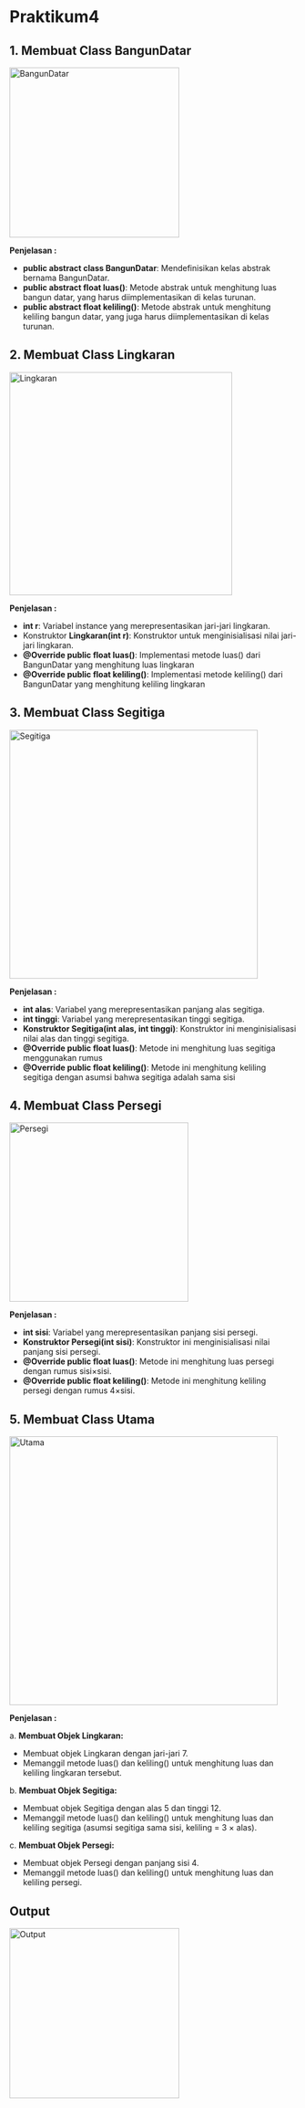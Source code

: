 # Praktikum4
## 1. Membuat Class BangunDatar
<img width="298" alt="BangunDatar" src="https://github.com/user-attachments/assets/17677e10-6775-4793-856f-96d0f2bdddf9">

**Penjelasan :**

- **public abstract class BangunDatar**: Mendefinisikan kelas abstrak bernama BangunDatar.
- **public abstract float luas()**: Metode abstrak untuk menghitung luas bangun datar, yang harus diimplementasikan di kelas turunan.
- **public abstract float keliling()**: Metode abstrak untuk menghitung keliling bangun datar, yang juga harus diimplementasikan di kelas turunan.

## 2. Membuat Class Lingkaran
<img width="391" alt="Lingkaran" src="https://github.com/user-attachments/assets/cb873328-c2c9-46e1-afc7-b5c8ab3375d7">

**Penjelasan :**

- **int r**: Variabel instance yang merepresentasikan jari-jari lingkaran.
- Konstruktor **Lingkaran(int r)**: Konstruktor untuk menginisialisasi nilai jari-jari lingkaran.
- **@Override public float luas()**: Implementasi metode luas() dari BangunDatar yang menghitung luas lingkaran
- **@Override public float keliling()**: Implementasi metode keliling() dari BangunDatar yang menghitung keliling lingkaran

## 3. Membuat Class Segitiga
<img width="436" alt="Segitiga" src="https://github.com/user-attachments/assets/89b1b866-5cf3-497a-bd4e-15cfcadce12c">

**Penjelasan :**

- **int alas**: Variabel yang merepresentasikan panjang alas segitiga.
- **int tinggi**: Variabel yang merepresentasikan tinggi segitiga.
- **Konstruktor Segitiga(int alas, int tinggi)**: Konstruktor ini menginisialisasi nilai alas dan tinggi segitiga.
- **@Override public float luas()**: Metode ini menghitung luas segitiga menggunakan rumus
- **@Override public float keliling()**: Metode ini menghitung keliling segitiga dengan asumsi bahwa segitiga adalah sama sisi

## 4. Membuat Class Persegi
<img width="314" alt="Persegi" src="https://github.com/user-attachments/assets/eb30c1c1-798b-4216-8d81-7b6ca1c6f34d">

**Penjelasan :**

- **int sisi**: Variabel yang merepresentasikan panjang sisi persegi.
- **Konstruktor Persegi(int sisi)**: Konstruktor ini menginisialisasi nilai panjang sisi persegi.
- **@Override public float luas()**: Metode ini menghitung luas persegi dengan rumus sisi×sisi.
- **@Override public float keliling()**: Metode ini menghitung keliling persegi dengan rumus 4×sisi.

## 5. Membuat Class Utama
<img width="471" alt="Utama" src="https://github.com/user-attachments/assets/dbaf42ca-fe96-4839-a81a-8d4e13b442f3">

**Penjelasan :**

a. **Membuat Objek Lingkaran:**

- Membuat objek Lingkaran dengan jari-jari 7.
- Memanggil metode luas() dan keliling() untuk menghitung luas dan keliling lingkaran tersebut.

b. **Membuat Objek Segitiga:**

- Membuat objek Segitiga dengan alas 5 dan tinggi 12.
- Memanggil metode luas() dan keliling() untuk menghitung luas dan keliling segitiga (asumsi segitiga sama sisi, keliling = 3 × alas).

c. **Membuat Objek Persegi:**

- Membuat objek Persegi dengan panjang sisi 4.
- Memanggil metode luas() dan keliling() untuk menghitung luas dan keliling persegi.

## Output
<img width="298" alt="Output" src="https://github.com/user-attachments/assets/2597e1aa-a923-4c11-8da9-7b740e9a2ef8">
